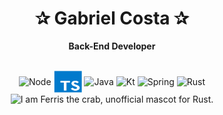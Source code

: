 <div style="text-align: center"> 
  <h1 align="center"> ✰ Gabriel Costa ✰</h1>

<strong align="center" >Back-End Developer</strong>

</div>

<div style="display: inline_block" align="center" ><br>
  <img align="center" alt="Node" height="40" width="45" src="https://cdn.jsdelivr.net/gh/devicons/devicon/icons/nodejs/nodejs-original.svg">
  <img align="center" alt="Type" height="35" width="45" src="https://raw.githubusercontent.com/devicons/devicon/master/icons/typescript/typescript-plain.svg">
  <img align="center" alt="Java" height="35" width="45" src="https://cdn.jsdelivr.net/gh/devicons/devicon/icons/java/java-original.svg">
  <img align="center" alt="Kt" height="35" width="45" src="https://cdn.jsdelivr.net/gh/devicons/devicon/icons/kotlin/kotlin-plain.svg">
    <img align="center" alt="Spring" height="40" width="45" src="https://cdn.jsdelivr.net/gh/devicons/devicon/icons/spring/spring-original.svg">
  <img align="center" alt="Rust" height="50" width="50" src="https://icons-for-free.com/download-icon-vscode+icons+type+rust-1324451477410103145_0.svg">
</div>
<div align="center" >
  <img align="center" alt="I am Ferris the crab, unofficial mascot for Rust."  height="150" src="https://rustacean.net/assets/rustacean-flat-happy.svg" >
</div>
